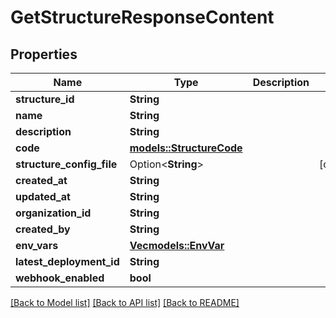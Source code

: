 # GetStructureResponseContent

## Properties

Name | Type | Description | Notes
------------ | ------------- | ------------- | -------------
**structure_id** | **String** |  | 
**name** | **String** |  | 
**description** | **String** |  | 
**code** | [**models::StructureCode**](StructureCode.md) |  | 
**structure_config_file** | Option<**String**> |  | [optional]
**created_at** | **String** |  | 
**updated_at** | **String** |  | 
**organization_id** | **String** |  | 
**created_by** | **String** |  | 
**env_vars** | [**Vec<models::EnvVar>**](EnvVar.md) |  | 
**latest_deployment_id** | **String** |  | 
**webhook_enabled** | **bool** |  | 

[[Back to Model list]](../README.md#documentation-for-models) [[Back to API list]](../README.md#documentation-for-api-endpoints) [[Back to README]](../README.md)


